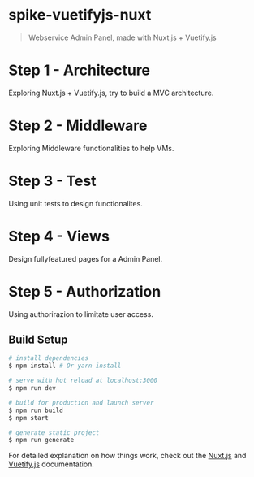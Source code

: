 # spike-vuetifyjs-nuxt

> Webservice Admin Panel, made with Nuxt.js + Vuetify.js

# Step 1 - Architecture
 Exploring Nuxt.js + Vuetify.js, try to build a MVC architecture.

# Step 2 - Middleware
 Exploring Middleware functionalities to help VMs.

# Step 3 - Test
 Using unit tests to design functionalites.

# Step 4 - Views 
 Design fullyfeatured pages for a Admin Panel.

# Step 5 - Authorization
 Using authorirazion to limitate user access.


## Build Setup

``` bash
# install dependencies
$ npm install # Or yarn install

# serve with hot reload at localhost:3000
$ npm run dev

# build for production and launch server
$ npm run build
$ npm start

# generate static project
$ npm run generate
```

For detailed explanation on how things work, check out the [Nuxt.js](https://github.com/nuxt/nuxt.js) and [Vuetify.js](https://vuetifyjs.com/) documentation.
